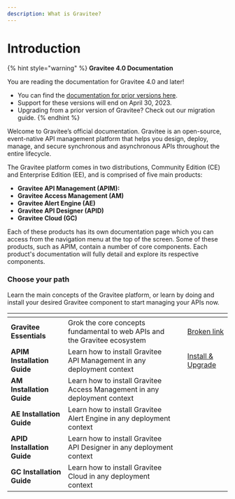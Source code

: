```yaml
---
description: What is Gravitee?
---
```


# Introduction

{% hint style="warning" %}
**Gravitee 4.0 Documentation**

You are reading the documentation for Gravitee 4.0 and later!&#x20;

* You can find the [documentation for prior versions here](https://docs.gravitee.io/).&#x20;
* Support for these versions will end on April 30, 2023.
* Upgrading from a prior version of Gravitee? Check out our migration guide.
{% endhint %}

Welcome to Gravitee’s official documentation. Gravitee is an open-source, event-native API management platform that helps you design, deploy, manage, and secure synchronous and asynchronous APIs throughout the entire lifecycle.&#x20;

The Gravitee platform comes in two distributions, Community Edition (CE) and Enterprise Edition (EE), and is comprised of five main products:

* **Gravitee API Management (APIM):**&#x20;
* **Gravitee Access Management (AM)**
* **Gravitee Alert Engine (AE)**
* **Gravitee API Designer (APID)**
* **Gravitee Cloud (GC)**

Each of these products has its own documentation page which you can access from the navigation menu at the top of the screen. Some of these products, such as APIM, contain a number of core components. Each product's documentation will fully detail and explore its respective components.&#x20;

### Choose your path

Learn the main concepts of the Gravitee platform, or learn by doing and install your desired Gravitee component to start managing your APIs now.&#x20;

<table data-view="cards"><thead><tr><th></th><th></th><th></th><th data-hidden data-card-target data-type="content-ref"></th></tr></thead><tbody><tr><td><strong>Gravitee Essentials</strong></td><td>Grok the core concepts fundamental to web APIs and the Gravitee ecosystem</td><td></td><td><a href="broken-reference">Broken link</a></td></tr><tr><td><strong>APIM Installation Guide</strong></td><td>Learn how to install Gravitee API Management in any deployment context</td><td></td><td><a href="https://app.gitbook.com/s/ZOkrVhrgwaygGUoFNHRF/getting-started/install-and-upgrade">Install &#x26; Upgrade</a></td></tr><tr><td><strong>AM Installation Guide</strong></td><td>Learn how to install Gravitee Access Management in any deployment context</td><td></td><td></td></tr><tr><td><strong>AE Installation Guide</strong></td><td>Learn how to install Gravitee Alert Engine in any deployment context</td><td></td><td></td></tr><tr><td><strong>APID Installation Guide</strong></td><td>Learn how to install Gravitee API Designer in any deployment context</td><td></td><td></td></tr><tr><td><strong>GC Installation Guide</strong></td><td>Learn how to install Gravitee Cloud in any deployment context</td><td></td><td></td></tr></tbody></table>
